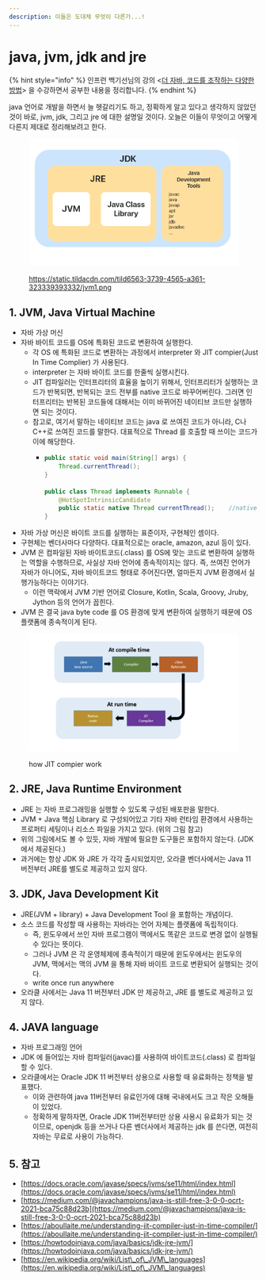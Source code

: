 ```yaml
---
description: 이들은 도대체 무엇이 다른가...!
---
```


# java, jvm, jdk and jre

{% hint style="info" %}
인프런 백기선님의 강의 <[더 자바, 코드를 조작하는 다양한 방법](https://www.inflearn.com/course/the-java-code-manipulation/dashboard)> 을 수강하면서 공부한 내용을 정리합니다.&#x20;
{% endhint %}



java 언어로 개발을 하면서 늘 헷갈리기도 하고, 정확하게 알고 있다고 생각하지 않았던 것이 바로, jvm, jdk, 그리고 jre 에 대한 설명일 것이다. 오늘은 이들이 무엇이고 어떻게 다른지 제대로 정리해보려고 한다.&#x20;

<figure><img src="../../.gitbook/assets/image (4).png" alt=""><figcaption><p><a href="https://static.tildacdn.com/tild6563-3739-4565-a361-323339393332/jvm1.png">https://static.tildacdn.com/tild6563-3739-4565-a361-323339393332/jvm1.png</a></p></figcaption></figure>

## 1. JVM, Java Virtual Machine&#x20;

* 자바 가상 머신
* 자바 바이트 코드를 OS에 특화된 코드로 변환하여 실행한다. &#x20;
  * 각 OS 에 특화된 코드로 변환하는 과정에서 interpreter 와 JIT compier(Just In Time Complier) 가 사용된다.&#x20;
  * interpreter 는 자바 바이트 코드를 한줄씩 실행시킨다.&#x20;
  * JIT 컴파일러는 인터프리터의 효율을 높이기 위해서, 인터프리터가 실행하는 코드가 반복되면, 반복되는 코드 전부를 native 코드로 바꾸어버린다. 그러면 인터프리터는 반복된 코드들에 대해서는 이미 바뀌어진 네이티브 코드만 실행하면 되는 것이다.&#x20;
  * 참고로, 여기서 말하는 네이티브 코드는 java 로 쓰여진 코드가 아니라, C나 C++로 쓰여진 코드를 말한다. 대표적으로 Thread 를 호출할 때 쓰이는 코드가 이에 해당한다.&#x20;
    * ```java
      public static void main(String[] args) {
          Thread.currentThread();
      }

      public class Thread implements Runnable {
          @HotSpotIntrinsicCandidate
          public static native Thread currentThread();    //native keyword! 
      }
      ```
* 자바 가상 머신은 바이트 코드를 실행하는 표준이자, 구현체인 셈이다.&#x20;
* 구현체는 벤더사마다 다양하다. 대표적으로는 oracle, amazon, azul 등이 있다.&#x20;
* JVM 은 컴파일된 자바 바이트코드(.class) 를 OS에 맞는 코드로 변환하여 실행하는 역할을 수행하므로, 사실상 자바 언어에 종속적이지는 않다. 즉, 쓰여진 언어가 자바가 아니어도, 자바 바이트코드 형태로 주어진다면, 얼마든지 JVM 환경에서 실행가능하다는 이야기다.&#x20;
  * 이런 맥락에서 JVM 기반 언어로 Closure, Kotlin, Scala, Groovy, Jruby, Jython 등의 언어가 꼽힌다.&#x20;
* JVM 은 결국 java byte code 를 OS 환경에 맞게 변환하여 실행하기 때문에 OS 플랫폼에 종속적이게 된다.&#x20;

<figure><img src="../../.gitbook/assets/image (2).png" alt=""><figcaption><p>how JIT compier work </p></figcaption></figure>



## 2. JRE, Java Runtime Environment&#x20;

* JRE 는 자바 프로그래밍을 실행할 수 있도록 구성된 배포판을 말한다.&#x20;
* JVM + Java 핵심 Library 로 구성되어있고 기타 자바 런타임 환경에서 사용하는 프로퍼티 세팅이나 리소스 파일을 가지고 있다. (위의 그림 참고)
* 위의 그림에서도 볼 수 있듯, 자바 개발에 필요한 도구들은 포함하지 않는다. (JDK 에서 제공된다.)&#x20;
* 과거에는 항상 JDK 와 JRE 가 각각 출시되었지만, 오라클 벤더사에서는 Java 11 버전부터 JRE를 별도로 제공하고 있지 않다.&#x20;



## 3. JDK, Java Development Kit&#x20;

* JRE(JVM + library) + Java Development Tool 을 포함하는 개념이다.&#x20;
* 소스 코드를 작성할 때 사용하는 자바라는 언어 자체는 플랫폼에 독립적이다.&#x20;
  * 즉, 윈도우에서 쓰인 자바 프로그램이 맥에서도 똑같은 코드로 변경 없이 실행될 수 있다는 뜻이다. &#x20;
  * 그러나 JVM 은 각 운영체제에 종속적이기 때문에 윈도우에서는 윈도우의 JVM, 맥에서는 맥의 JVM 을 통해 자바 바이트 코드로 변환되어 실행되는 것이다.&#x20;
  * write once run anywhere
* 오라클 사에서는 Java 11 버전부터 JDK 만 제공하고, JRE 를 별도로 제공하고 있지 않다.&#x20;



## 4. JAVA language&#x20;

* 자바 프로그래밍 언어&#x20;
* JDK 에 들어있는 자바 컴파일러(javac)를 사용하여 바이트코드(.class) 로 컴파일 할 수 있다.&#x20;
* 오라클에서는 Oracle JDK 11 버전부터 상용으로 사용할 때 유료화하는 정책을 발표했다.&#x20;
  * 이와 관련하여 java 11버전부터 유료인가에 대해 국내에서도 크고 작은 오해들이 있었다.&#x20;
  * 정확하게 말하자면, Oracle JDK 11버전부터만 상용 사용시 유료화가 되는 것이므로, openjdk 등을 쓰거나 다른 벤더사에서 제공하는 jdk 를 쓴다면, 여전히 자바는 무료로 사용이 가능하다.&#x20;





## 5. 참고

* [https://docs.oracle.com/javase/specs/jvms/se11/html/index.html](https://docs.oracle.com/javase/specs/jvms/se11/html/index.html)
* [https://medium.com/@javachampions/java-is-still-free-3-0-0-ocrt-2021-bca75c88d23b](https://medium.com/@javachampions/java-is-still-free-3-0-0-ocrt-2021-bca75c88d23b)
* [https://aboullaite.me/understanding-jit-compiler-just-in-time-compiler/](https://aboullaite.me/understanding-jit-compiler-just-in-time-compiler/)
* [https://howtodoinjava.com/java/basics/jdk-jre-jvm/](https://howtodoinjava.com/java/basics/jdk-jre-jvm/)
* [https://en.wikipedia.org/wiki/List\_of\_JVM\_languages](https://en.wikipedia.org/wiki/List\_of\_JVM\_languages)

